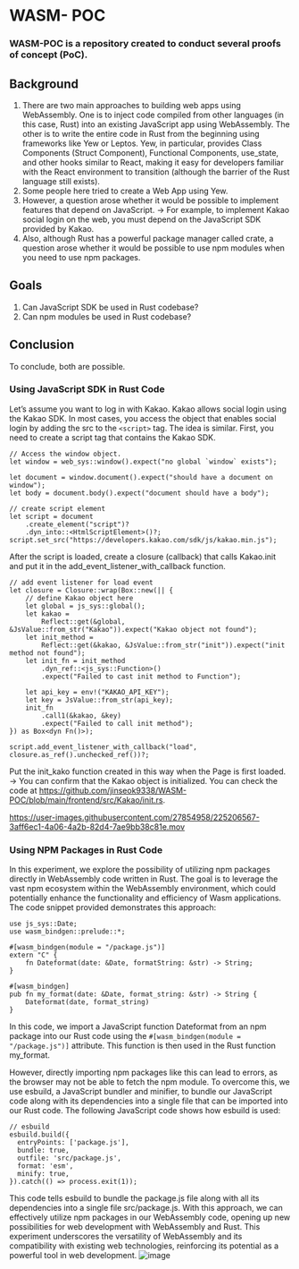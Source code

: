 # WASM- POC

### WASM-POC is a repository created to conduct several proofs of concept (PoC).

## Background

1. There are two main approaches to building web apps using WebAssembly. One is to inject code compiled from other languages (in this case, Rust) into an existing JavaScript app using WebAssembly. The other is to write the entire code in Rust from the beginning using frameworks like Yew or Leptos. Yew, in particular, provides Class Components (Struct Component), Functional Components, use_state, and other hooks similar to React, making it easy for developers familiar with the React environment to transition (although the barrier of the Rust language still exists).
2. Some people here tried to create a Web App using Yew.
3. However, a question arose whether it would be possible to implement features that depend on JavaScript. -> For example, to implement Kakao social login on the web, you must depend on the JavaScript SDK provided by Kakao.
4. Also, although Rust has a powerful package manager called crate, a question arose whether it would be possible to use npm modules when you need to use npm packages.

## Goals

1. Can JavaScript SDK be used in Rust codebase?
2. Can npm modules be used in Rust codebase?

## Conclusion
To conclude, both are possible.

### Using JavaScript SDK in Rust Code

Let’s assume you want to log in with Kakao. Kakao allows social login using the Kakao SDK. In most cases, you access the object that enables social login by adding the src to the `<script>` tag. The idea is similar. First, you need to create a script tag that contains the Kakao SDK.

```
// Access the window object.
let window = web_sys::window().expect("no global `window` exists");

let document = window.document().expect("should have a document on window");
let body = document.body().expect("document should have a body");

// create script element
let script = document
    .create_element("script")?
    .dyn_into::<HtmlScriptElement>()?;
script.set_src("https://developers.kakao.com/sdk/js/kakao.min.js");
```

After the script is loaded, create a closure (callback) that calls Kakao.init and put it in the add_event_listener_with_callback function.

```
// add event listener for load event
let closure = Closure::wrap(Box::new(|| {
    // define Kakao object here
    let global = js_sys::global();
    let kakao =
        Reflect::get(&global, &JsValue::from_str("Kakao")).expect("Kakao object not found");
    let init_method =
        Reflect::get(&kakao, &JsValue::from_str("init")).expect("init method not found");
    let init_fn = init_method
        .dyn_ref::<js_sys::Function>()
        .expect("Failed to cast init method to Function");

    let api_key = env!("KAKAO_API_KEY");
    let key = JsValue::from_str(api_key);
    init_fn
        .call1(&kakao, &key)
        .expect("Failed to call init method");
}) as Box<dyn Fn()>);

script.add_event_listener_with_callback("load", closure.as_ref().unchecked_ref())?;
```

Put the init_kako function created in this way when the Page is first loaded. -> You can confirm that the Kakao object is initialized.
You can check the code at https://github.com/jinseok9338/WASM-POC/blob/main/frontend/src/Kakao/init.rs.

https://user-images.githubusercontent.com/27854958/225206567-3aff6ec1-4a06-4a2b-82d4-7ae9bb38c81e.mov

### Using NPM Packages in Rust Code

In this experiment, we explore the possibility of utilizing npm packages directly in WebAssembly code written in Rust.
The goal is to leverage the vast npm ecosystem within the WebAssembly environment, which could potentially enhance the functionality and efficiency of Wasm applications.
The code snippet provided demonstrates this approach:

```
use js_sys::Date;
use wasm_bindgen::prelude::*;

#[wasm_bindgen(module = "/package.js")]
extern "C" {
    fn Dateformat(date: &Date, formatString: &str) -> String;
}

#[wasm_bindgen]
pub fn my_format(date: &Date, format_string: &str) -> String {
    Dateformat(date, format_string)
}
```

In this code, we import a JavaScript function Dateformat from an npm package into our Rust code using the `#[wasm_bindgen(module = "/package.js")]` attribute. 
This function is then used in the Rust function my_format.

However, directly importing npm packages like this can lead to errors, as the browser may not be able to fetch the npm module. To overcome this, we use esbuild, a JavaScript bundler and minifier, to bundle our JavaScript code along with its dependencies into a single file that can be imported into our Rust code.
The following JavaScript code shows how esbuild is used:

```
// esbuild
esbuild.build({
  entryPoints: ['package.js'],
  bundle: true,
  outfile: 'src/package.js',
  format: 'esm',
  minify: true,
}).catch(() => process.exit(1));
```

This code tells esbuild to bundle the package.js file along with all its dependencies into a single file src/package.js.
With this approach, we can effectively utilize npm packages in our WebAssembly code, opening up new possibilities for web development with WebAssembly and Rust. This experiment underscores the versatility of WebAssembly and its compatibility with existing web technologies, reinforcing its potential as a powerful tool in web development.
![image](https://user-images.githubusercontent.com/27854958/225205474-5c192f2a-ac75-4bdf-b0e0-1ab97f570b82.png)
